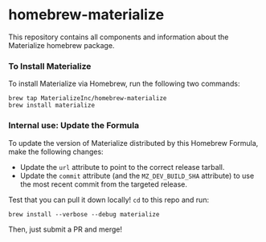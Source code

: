 # homebrew-materialize

This repository contains all components and information about 
the Materialize homebrew package.

### To Install Materialize

To install Materialize via Homebrew, run the following two commands:
```shell script
brew tap MaterializeInc/homebrew-materialize
brew install materialize
```

### Internal use: Update the Formula

To update the version of Materialize distributed by this Homebrew
Formula, make the following changes:
- Update the `url` attribute to point to the correct release tarball.
- Update the `commit` attribute (and the `MZ_DEV_BUILD_SHA` attribute)
  to use the most recent commit from the targeted release.
  
Test that you can pull it down locally! `cd` to this repo and run:
```shell script
brew install --verbose --debug materialize
```

Then, just submit a PR and merge!
   

